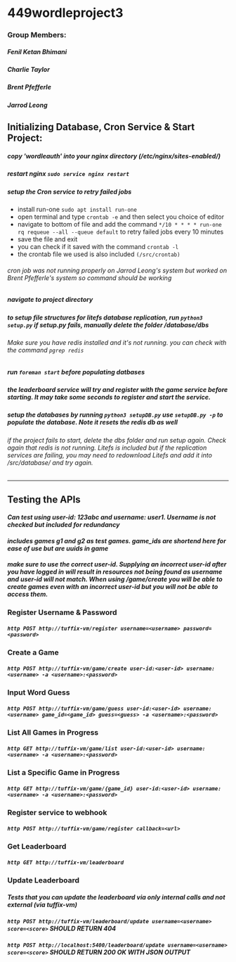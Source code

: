 # 449wordleproject3

### Group Members:
##### Fenil Ketan Bhimani
##### Charlie Taylor
##### Brent Pfefferle
##### Jarrod Leong

## **Initializing Database, Cron Service & Start Project:**
##### copy 'wordleauth' into your nginx directory (/etc/nginx/sites-enabled/)
##### restart nginx `sudo service nginx restart`
##### setup the Cron service to retry failed jobs
- install run-one `sudo apt install run-one`
- open terminal and type `crontab -e` and then select you choice of editor
- navigate to bottom of file and add the command `*/10 * * * * run-one rq requeue --all --queue default` to retry failed jobs every 10 minutes
- save the file and exit
- you can check if it saved with the command `crontab -l`
- the crontab file we used is also included `(/src/crontab)`
###### *cron job was not running properly on Jarrod Leong's system but worked on Brent Pfefferle's system so command should be working*
##### navigate to project directory
##### to setup file structures for litefs database replication, run `python3 setup.py`  *if setup.py fails, manually delete the folder /database/dbs* 
###### *Make sure you have redis installed and it's not running.  you can check with the command `pgrep redis`*
##### run `foreman start` before populating datbases
##### *the leaderboard service will try and register with the game service before starting.  It may take some seconds to register and start the service.*
##### setup the databases by running `python3 setupDB.py`  *use `setupDB.py -p` to populate the database.  Note it resets the redis db as well*
###### *if the project fails to start, delete the dbs folder and run setup again. Check again that redis is not running.  Litefs is included but if the replication services are failing, you may need to redownload Litefs and add it into /src/database/ and try again.*

---

## **Testing the APIs**

#### *Can test using user-id: 123abc and username: user1.  Username is not checked but included for redundancy*
#### *includes games g1 and g2 as test games.  game_ids are shortend here for ease of use but are uuids in game*
#### *make sure to use the correct user-id.  Supplying an incorrect user-id after you have logged in will result in resources not being found as username and user-id will not match. When using /game/create you will be able to create games even with an incorrect user-id but you will not be able to access them.*

### **Register Username & Password**
##### `http POST http://tuffix-vm/register username=<username> password=<password>`

### **Create a Game**
##### `http POST http://tuffix-vm/game/create user-id:<user-id> username:<username> -a <username>:<password>`

### **Input Word Guess**
##### `http POST http://tuffix-vm/game/guess user-id:<user-id> username:<username> game_id=<game_id> guess=<guess> -a <username>:<password>`

### **List All Games in Progress**
##### `http GET http://tuffix-vm/game/list user-id:<user-id> username:<username> -a <username>:<password>`

### **List a Specific Game in Progress**
##### `http GET http://tuffix-vm/game/{game_id} user-id:<user-id> username:<username> -a <username>:<password>`

### **Register service to webhook**
##### `http POST http://tuffix-vm/game/register callback=<url>`

### **Get Leaderboard**
##### `http GET http://tuffix-vm/leaderboard`

### **Update Leaderboard**
##### *Tests that you can update the leaderboard via only internal calls and not external (via tuffix-vm)*
##### `http POST http://tuffix-vm/leaderboard/update username=<username> score=<score>` *SHOULD RETURN 404*
##### `http POST http://localhost:5400/leaderboard/update username=<username> score=<score>` *SHOULD RETURN 200 OK WITH JSON OUTPUT*













